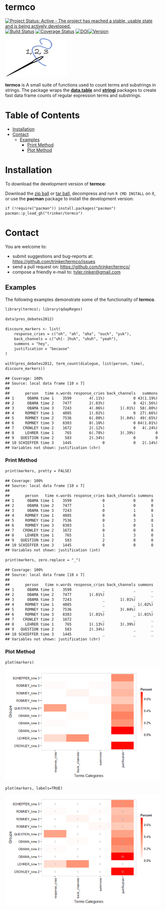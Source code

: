 termco
============


[![Project Status: Active - The project has reached a stable, usable
state and is being actively
developed.](http://www.repostatus.org/badges/0.1.0/active.svg)](http://www.repostatus.org/#active)
[![Build
Status](https://travis-ci.org/trinker/termco.svg?branch=master)](https://travis-ci.org/trinker/termco)
[![Coverage
Status](https://coveralls.io/repos/trinker/termco/badge.svg?branch=master)](https://coveralls.io/r/trinker/termco?branch=master)
[![DOI](https://zenodo.org/badge/5398/trinker/termco.svg)](https://zenodo.org/badge/latestdoi/5398/trinker/termco)<a href="https://img.shields.io/badge/Version-0.1.0-orange.svg"><img src="https://img.shields.io/badge/Version-0.1.0-orange.svg" alt="Version"/></a>
</p>
<img src="inst/termco_logo/r_termco.png" width="200" alt="qdapRegex Logo">

**termco** is A small suite of functions used to count terms and
substrings in strings. The package wraps the
[**data.table**](https://cran.r-project.org/web/packages/data.table/index.html)
and
[**stringi**](https://cran.r-project.org/web/packages/stringi/index.html)
packages to create fast data frame counts of regular expression terms
and substrings.


Table of Contents
============

-   [Installation](#installation)
-   [Contact](#contact)
    -   [Examples](#examples)
        -   [Print Method](#print-method)
        -   [Plot Method](#plot-method)

Installation
============


To download the development version of **termco**:

Download the [zip
ball](https://github.com/trinker/termco/zipball/master) or [tar
ball](https://github.com/trinker/termco/tarball/master), decompress and
run `R CMD INSTALL` on it, or use the **pacman** package to install the
development version:

    if (!require("pacman")) install.packages("pacman")
    pacman::p_load_gh("trinker/termco")

Contact
=======

You are welcome to: 
* submit suggestions and bug-reports at: <https://github.com/trinker/termco/issues> 
* send a pull request on: <https://github.com/trinker/termco/> 
* compose a friendly e-mail to: <tyler.rinker@gmail.com>


Examples
--------

The following examples demonstrate some of the functionality of
**termco**.

    library(termco); library(qdapRegex)

    data(pres_debates2012)

    discoure_markers <- list(
        response_cries = c("oh", "ah", "aha", "ouch", "yuk"),
        back_channels = c("uh[- ]huh", "uhuh", "yeah"),
        summons = "hey",
        justification = "because"
    )

    with(pres_debates2012, term_count(dialogue, list(person, time), discoure_markers))

    ## Coverage: 100% 
    ## Source: local data frame [10 x 7]
    ## 
    ##       person   time n.words response_cries back_channels   summons
    ## 1      OBAMA time 1    3599        4(.11%)             0 43(1.19%)
    ## 2      OBAMA time 2    7477        2(.03%)             0  42(.56%)
    ## 3      OBAMA time 3    7243        4(.06%)       1(.01%)  58(.80%)
    ## 4     ROMNEY time 1    4085        1(.02%)             0  27(.66%)
    ## 5     ROMNEY time 2    7536        6(.08%)       3(.04%)  49(.65%)
    ## 6     ROMNEY time 3    8303        8(.10%)             0 84(1.01%)
    ## 7    CROWLEY time 2    1672        2(.12%)             0   4(.24%)
    ## 8     LEHRER time 1     765        6(.78%)       3(.39%)         0
    ## 9   QUESTION time 2     583        2(.34%)             0         0
    ## 10 SCHIEFFER time 3    1445              0             0   2(.14%)
    ## Variables not shown: justification (chr)

### Print Method

    print(markers, pretty = FALSE)

    ## Coverage: 100% 
    ## Source: local data frame [10 x 7]
    ## 
    ##       person   time n.words response_cries back_channels summons
    ## 1      OBAMA time 1    3599              0             0       0
    ## 2      OBAMA time 2    7477              1             0       0
    ## 3      OBAMA time 3    7243              0             1       0
    ## 4     ROMNEY time 1    4085              0             0       1
    ## 5     ROMNEY time 2    7536              0             3       0
    ## 6     ROMNEY time 3    8303              1             0       1
    ## 7    CROWLEY time 2    1672              0             0       0
    ## 8     LEHRER time 1     765              1             3       0
    ## 9   QUESTION time 2     583              2             0       0
    ## 10 SCHIEFFER time 3    1445              0             0       0
    ## Variables not shown: justification (int)

    print(markers, zero.replace = "_")

    ## Coverage: 100% 
    ## Source: local data frame [10 x 7]
    ## 
    ##       person   time n.words response_cries back_channels summons
    ## 1      OBAMA time 1    3599              _             _       _
    ## 2      OBAMA time 2    7477        1(.01%)             _       _
    ## 3      OBAMA time 3    7243              _       1(.01%)       _
    ## 4     ROMNEY time 1    4085              _             _ 1(.02%)
    ## 5     ROMNEY time 2    7536              _       3(.04%)       _
    ## 6     ROMNEY time 3    8303        1(.01%)             _ 1(.01%)
    ## 7    CROWLEY time 2    1672              _             _       _
    ## 8     LEHRER time 1     765        1(.13%)       3(.39%)       _
    ## 9   QUESTION time 2     583        2(.34%)             _       _
    ## 10 SCHIEFFER time 3    1445              _             _       _
    ## Variables not shown: justification (chr)

### Plot Method

    plot(markers)

![](inst/figure/unnamed-chunk-5-1.png)

    plot(markers, labels=TRUE)

![](inst/figure/unnamed-chunk-5-2.png)